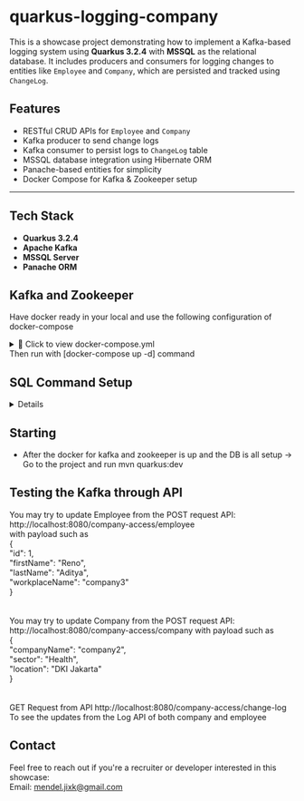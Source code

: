 # quarkus-logging-company
This is a showcase project demonstrating how to implement a Kafka-based logging system using **Quarkus 3.2.4** with **MSSQL** as the relational database. It includes producers and consumers for logging changes to entities like `Employee` and `Company`, which are persisted and tracked using `ChangeLog`.


## Features

- RESTful CRUD APIs for `Employee` and `Company`
- Kafka producer to send change logs
- Kafka consumer to persist logs to `ChangeLog` table
- MSSQL database integration using Hibernate ORM
- Panache-based entities for simplicity
- Docker Compose for Kafka & Zookeeper setup

---

## Tech Stack

- **Quarkus 3.2.4**
- **Apache Kafka**
- **MSSQL Server**
- **Panache ORM**

## Kafka and Zookeeper
Have docker ready in your local and use the following configuration of docker-compose
<details> <summary>📄 Click to view docker-compose.yml</summary>
version: '2'

services:

  zookeeper:
    image: strimzi/kafka:0.20.1-kafka-2.6.0
    command: [
        "sh", "-c",
        "bin/zookeeper-server-start.sh config/zookeeper.properties"
    ]
    ports:
      - "2181:2181"
    environment:
      LOG_DIR: /tmp/logs

  kafka:
    image: strimzi/kafka:0.20.1-kafka-2.6.0
    command: [
        "sh", "-c",
        "bin/kafka-server-start.sh config/server.properties --override listeners=$${KAFKA_LISTENERS} --override advertised.listeners=$${KAFKA_ADVERTISED_LISTENERS} --override zookeeper.connect=$${KAFKA_ZOOKEEPER_CONNECT}"
    ]
    depends_on:
      - zookeeper
    ports:
      - "9092:9092"
    environment:
      LOG_DIR: "/tmp/logs"
      KAFKA_ADVERTISED_LISTENERS: PLAINTEXT://localhost:9092
      KAFKA_LISTENERS: PLAINTEXT://0.0.0.0:9092
      KAFKA_ZOOKEEPER_CONNECT: zookeeper:2181
</details>
Then run with [docker-compose up -d] command

## SQL Command Setup
<details>
  
-- [1a] Create Database</br>
CREATE DATABASE Company_Logging;

-- [1b] use database</br>
USE Company_Logging

-- [2] Create Companies table</br>
CREATE TABLE Company (
	company_name VARCHAR(150) PRIMARY KEY,
	sector VARCHAR (50),
	location VARCHAR (150)
)

-- [3] Create Employees table</br>
CREATE Table Employee (
	id INT PRIMARY KEY IDENTITY(1, 1),
	first_name VARCHAR(50) NOT NULL,
	last_name VARCHAR(150),
	workplace_name VARCHAR(150) FOREIGN KEY REFERENCES Company(company_name)
)

-- [4] Create ChangeLog table</br>
CREATE TABLE ChangeLog (
	id INT IDENTITY(1, 1) PRIMARY KEY,
	change_type VARCHAR(100) NOT NULL,
	description VARCHAR(1000) NOT NULL,
	log_date DATETIME DEFAULT GETDATE()
)

-- [5] Creating dummy data for company and employee
</br>
INSERT INTO Company(company_name, sector, location)
VALUES ('Company1', 'Financial', 'Surabaya'),
('Company2', 'Technology', 'DKI Jakarta'),
('Company3', 'Health', 'Manado')
</br>
INSERT INTO Employee(first_name, last_name, workplace_name)
VALUES('Reno', 'Aditya', 'company1'),
('John', 'Doe', 'company3'),
('Jane', 'Doe', 'company2')


</details>

## Starting
- After the docker for kafka and zookeeper is up and the DB is all setup -> Go to the project and run mvn quarkus:dev

## Testing the Kafka through API
You may try to update Employee from the POST request API: 
<a>http://localhost:8080/company-access/employee</a>
</br> 
with payload such as
</br> {</br> 
    "id": 1,</br> 
    "firstName": "Reno",</br> 
    "lastName": "Aditya",</br> 
    "workplaceName": "company3"</br> 
}
</br></br> </br> 
You may try to update Company from the POST request API:
http://localhost:8080/company-access/company</a>
with payload such as
</br> {</br> 
    "companyName": "company2",</br> 
    "sector": "Health",</br> 
    "location": "DKI Jakarta"</br> 
}
</br></br> </br> 
GET Request from API
<a>http://localhost:8080/company-access/change-log</a></br> 
To see the updates from the Log API of both company and employee

## Contact
Feel free to reach out if you're a recruiter or developer interested in this showcase:</br>
Email: mendel.jixk@gmail.com
